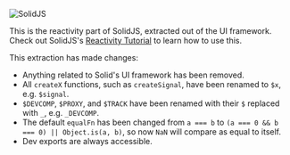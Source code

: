 <p>
  <img src="https://assets.solidjs.com/banner?project=Library&type=core" alt="SolidJS" />
</p>

This is the reactivity part of SolidJS, extracted out of the UI framework. Check out SolidJS's [Reactivity Tutorial](https://www.solidjs.com/guides/reactivity) to learn how to use this.

This extraction has made changes:

* Anything related to Solid's UI framework has been removed.
* All `createX` functions, such as `createSignal`, have been renamed to `$x`, e.g. `$signal`.
* `$DEVCOMP`, `$PROXY`, and `$TRACK` have been renamed with their `$` replaced with `_`, e.g. `_DEVCOMP`.
* The default `equalFn` has been changed from `a === b` to `(a === 0 && b === 0) || Object.is(a, b)`, so now `NaN` will compare as equal to itself.
* Dev exports are always accessible.
